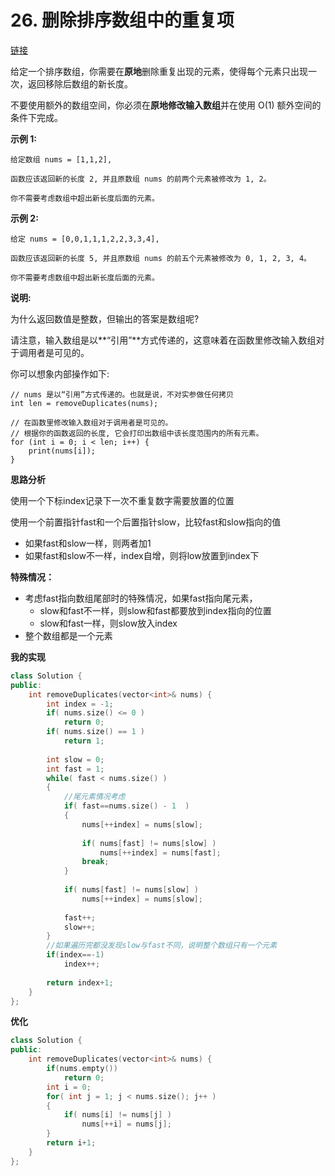 # 26. 删除排序数组中的重复项

[链接](https://leetcode-cn.com/problems/remove-duplicates-from-sorted-array/description/)

给定一个排序数组，你需要在**原地**删除重复出现的元素，使得每个元素只出现一次，返回移除后数组的新长度。

不要使用额外的数组空间，你必须在**原地修改输入数组**并在使用 O(1) 额外空间的条件下完成。

**示例 1:**

```
给定数组 nums = [1,1,2], 

函数应该返回新的长度 2, 并且原数组 nums 的前两个元素被修改为 1, 2。 

你不需要考虑数组中超出新长度后面的元素。
```

**示例 2:**

```
给定 nums = [0,0,1,1,1,2,2,3,3,4],

函数应该返回新的长度 5, 并且原数组 nums 的前五个元素被修改为 0, 1, 2, 3, 4。

你不需要考虑数组中超出新长度后面的元素。
```

**说明:**

为什么返回数值是整数，但输出的答案是数组呢?

请注意，输入数组是以**“引用”**方式传递的，这意味着在函数里修改输入数组对于调用者是可见的。

你可以想象内部操作如下:

```
// nums 是以“引用”方式传递的。也就是说，不对实参做任何拷贝
int len = removeDuplicates(nums);

// 在函数里修改输入数组对于调用者是可见的。
// 根据你的函数返回的长度, 它会打印出数组中该长度范围内的所有元素。
for (int i = 0; i < len; i++) {
    print(nums[i]);
}
```

**思路分析**

使用一个下标index记录下一次不重复数字需要放置的位置

使用一个前置指针fast和一个后置指针slow，比较fast和slow指向的值

- 如果fast和slow一样，则两者加1
- 如果fast和slow不一样，index自增，则将low放置到index下

**特殊情况：**

- 考虑fast指向数组尾部时的特殊情况，如果fast指向尾元素，
  - slow和fast不一样，则slow和fast都要放到index指向的位置
  - slow和fast一样，则slow放入index
- 整个数组都是一个元素

**我的实现**

```c++
class Solution {
public:
    int removeDuplicates(vector<int>& nums) {
        int index = -1;
        if( nums.size() <= 0 )
            return 0;
        if( nums.size() == 1 )
            return 1;
        
        int slow = 0;
        int fast = 1;
        while( fast < nums.size() )
        {
            //尾元素情况考虑
            if( fast==nums.size() - 1  )
            {
                nums[++index] = nums[slow];
                
                if( nums[fast] != nums[slow] )
                    nums[++index] = nums[fast];
                break;
            }
            
            if( nums[fast] != nums[slow] )
                nums[++index] = nums[slow];       
            
            fast++;
            slow++;
        }
        //如果遍历完都没发现slow与fast不同，说明整个数组只有一个元素
        if(index==-1)
            index++;
        
        return index+1;
    }
};
```

**优化**

```c++
class Solution {
public:
    int removeDuplicates(vector<int>& nums) {
        if(nums.empty())
            return 0;
        int i = 0;
        for( int j = 1; j < nums.size(); j++ )
        {
            if( nums[i] != nums[j] )
                nums[++i] = nums[j];
        }
        return i+1;
    }
};
```



